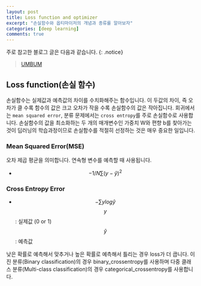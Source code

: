 ```yaml
---
layout: post
title: Loss function and optimizer
excerpt: "손실함수와 옵티마이저의 개념과 종류를 알아보자"
categories: [deep learning]
comments: true
---
```


주로 참고한 블로그 글은 다음과 같습니다.
{: .notice}
 
 > [UMBUM](https://umbum.tistory.com/222)

## Loss function(손실 함수)
손실함수는 실제값과 예측값의 차이를 수치화해주는 함수입니다. 이 두값의 차이, 즉 오차가 클 수록 함수의 값은 크고 오차가 작을 수록 손실함수의 값은 작아집니다. 회귀에서는 `mean squared error`, 분류 문제에서는 `cross entropy`를 주로 손실함수로 사용합니다. 손실함수의 값을 최소화하는 두 개의 매개변수인 가중치 W와 편향 b를 찾아가는 것이 딥러닝의 학습과정이므로 손실함수를 적절히 선정하는 것은 매우 중요한 일입니다.

### Mean Squared Error(MSE)
오차 제곱 평균을 의미합니다. 연속형 변수를 예측할 때 사용됩니다.
* $$-1/N \sum (y-\hat{y})^2 $$

### Cross Entropy Error 

* $$-\sum ylog\hat{y} $$
$$y$$: 실제값 (0 or 1) 
$$\hat{y}$$ : 예측값

낮은 확률로 예측해서 맞추거나 높은 확률로 예측해서 틀리는 경우 loss가 더 큽니다. 이진 분류(Binary classification)의 경우 binary_crossentropy를 사용하며 다중 클래스 분류(Multi-class classification)의 경우  categorical_crossentropy를 사용합니다. 


